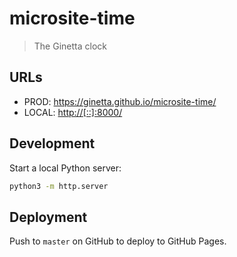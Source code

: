# microsite-time

> The Ginetta clock

## URLs

- PROD: <https://ginetta.github.io/microsite-time/>
- LOCAL: <http://[::]:8000/>

## Development

Start a local Python server:

```bash
python3 -m http.server
```

## Deployment

Push to `master` on GitHub to deploy to GitHub Pages.